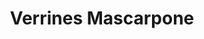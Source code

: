 ---
layout: recette
categories: [recettes]
hidden: true
lang: fr
sitemap: false
title: Verrines Mascarpone
type: sucre
pour: pour 4 verrines
recettes:
  Tiramisu:
    ingredients: 
      - nom: oeufs 
        qte: 2
      - nom: sucre
        qte: 35
        unite: gr
      - nom: mascarpone
        qte: 250
        unite: gr
      - nom: vanille liquide
        qte: 1
        unite: cuillère à café
      - nom: Speculoos
        qte: 250
        unite: gr
      - nom: eau
        qte: 70
        unite: mL
      - nom: café soluble
        qte: 20
        unite: gr
      - nom: amaretto
        qte: 20
        unite: gr
      - nom: cacao en poudre non sucré
    etapes:
      - label: Génoise
        details:
         - label: Faire la génoise
           link: /recettes/genoise
         - La laisser refroidir 15 minutes
         - Détailler quatre disques de la taille des ramequins
         - Couper chaque disque en deux en leur longueur
      - label: Sirop d'imbibage
        details:
         - Faire bouillir l'eau
         - Diluer le café soluble avec l'eau
         - Ajouter 10 grammes de sucre et l'amaretto
      - label: Mascarpone
        details:
          - Séparer les blancs des jaunes
          - Blanchir les jaunes d'oeufs avec 25 grammes de sucre au batteur électrique
          - Incorporer le mascarpone et la vanille liquide à l'aide d'une spatule silicone
          - Monter les blancs en neige
          - Les incorporer en deux fois au mélange à l'aide d'une spatule silicone
      - label: Assemblage
        details:
          - Placer un demi disque au fond de chaque ramequin
          - Imbiber les disques de sirop à l'aide d'un pinceau
          - Ajouter la moitié de la préparation au mascarpone sur les disques
          - Placer un demi disque dans chaque ramequin
          - Ajouter le reste de la préparation au mascarpone
          - Réserver au frais au moins trois heures 
          - Saupoudrer de cacao au moment de servir sinon il va absorber l'humidité
  Framboise:
    ingredients: 
      - nom: oeufs 
        qte: 2
      - nom: sucre
        qte: 30
        unite: gr
      - nom: mascarpone
        qte: 250
        unite: gr
      - nom: vanille liquide
        qte: 1
        unite: cuillère à café
      - nom: framboises
        qte: 150
        unite: gr
      - nom: biscuits secs
        qte: 150
        unite: gr
    etapes:
      - label: Préparation
        details:
          - Émietter les biscuits en petits morceaux
          - Séparer les blancs des jaunes
          - Blanchir les jaunes d'oeufs avec le sucre au batteur électrique
          - Incorporer le mascarpone et la vanille liquide à l'aide d'une spatule silicone
          - Monter les blancs en neige
          - Les incorporer en deux fois au mélange à l'aide d'une spatule silicone
      - label: Assemblage
        details:
          - Mettre les biscuits émiettés au fond
          - Ajouter la moitié de la préparation au mascarpone sur les biscuits
          - Ajouter une couche de framboises
          - Ajouter le reste de la préparation au mascarpone
          - Réserver au frais au moins trois heures
  Speculoos:
    ingredients: 
      - nom: oeufs 
        qte: 4
      - nom: sucre
        qte: 50
        unite: gr
      - nom: mascarpone
        qte: 250
        unite: gr
      - nom: vanille liquide
        qte: 1
        unite: cuillère à café
      - nom: Speculoos
        qte: 250
        unite: gr
      - nom: cacao en poudre non sucré
    etapes:
      - label: Préparation
        details:
          - Émietter les Speculoos en petits morceaux
          - Séparer les blancs des jaunes
          - Blanchir les jaunes d'oeufs avec le sucre au batteur électrique
          - Incorporer le mascarpone et la vanille liquide à l'aide d'une spatule silicone
          - Monter les blancs en neige
          - Les incorporer en deux fois au mélange à l'aide d'une spatule silicone
      - label: Assemblage
        details:
          - Mettre la moitié des Speculoos au fond
          - (Optionnel) Ajouter du caramel mou
          - Ajouter la moitié de la préparation au mascarpone sur les Speculoos
          - Ajouter le reste des Speculoos
          - Ajouter le reste de la préparation au mascarpone
          - Réserver au frais au moins trois heures
          - Saupoudrer de cacao au moment de servir sinon il va absorber l'humidité
---